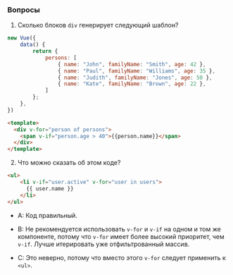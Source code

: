 ### Вопросы

1. Сколько блоков `div` генерирует следующий шаблон?

```javascript
new Vue({
    data() {
        return {
            persons: [
                { name: "John", familyName: "Smith", age: 42 },
                { name: "Paul", familyName: "Williams", age: 35 },
                { name: "Judith", familyName: "Jones", age: 50 },
                { name: "Kate", familyName: "Brown", age: 22 },
            ]
        };
    },
})
```
```html
<template>
  <div v-for="person of persons">
    <span v-if="person.age > 40">{{person.name}}</span>
  </div>
</template>
```

2. Что можно сказать об этом коде?

```html
<ul>
    <li v-if="user.active" v-for="user in users">
      {{ user.name }}
    </li>
</ul>
```

- A: Код правильный.

- B: Не рекомендуется использовать `v-for` и `v-if` на одном и том же компоненте, потому что `v-for` имеет более высокий приоритет, чем `v-if`.
Лучше итерировать уже отфильтрованный массив.

- C: Это неверно, потому что вместо этого `v-for` следует применить к `<ul>`.


